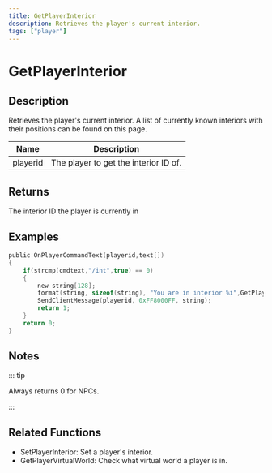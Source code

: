 ```yaml
---
title: GetPlayerInterior
description: Retrieves the player's current interior.
tags: ["player"]
---
```


# GetPlayerInterior

## Description

Retrieves the player's current interior. A list of currently known interiors with their positions can be found on this page.

| Name     | Description                           |
| -------- | ------------------------------------- |
| playerid | The player to get the interior ID of. |

## Returns

The interior ID the player is currently in

## Examples

```c
public OnPlayerCommandText(playerid,text[])
{
    if(strcmp(cmdtext,"/int",true) == 0)
    {
        new string[128];
        format(string, sizeof(string), "You are in interior %i",GetPlayerInterior(playerid));
        SendClientMessage(playerid, 0xFF8000FF, string);
        return 1;
    }
    return 0;
}
```

## Notes

::: tip

Always returns 0 for NPCs.

:::

## Related Functions

- SetPlayerInterior: Set a player's interior.
- GetPlayerVirtualWorld: Check what virtual world a player is in.

